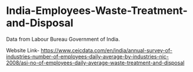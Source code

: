 # India-Employees-Waste-Treatment-and-Disposal
Data from Labour Bureau Government of India.

Website Link- https://www.ceicdata.com/en/india/annual-survey-of-industries-number-of-employees-daily-average-by-industries-nic-2008/asi-no-of-employees-daily-average-waste-treatment-and-disposal
